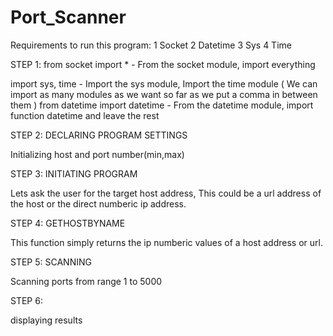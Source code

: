# Port_Scanner
Requirements to run this program:
      1 Socket
      2 Datetime 
      3 Sys 
      4 Time
      
STEP 1:
from socket import * - From the socket module, import everything

import sys, time - Import the sys module, Import the time module ( We can import as many modules as we want so far as we put a comma in between them )
from datetime import datetime - From the datetime module, import function datetime and leave the rest

STEP 2: DECLARING PROGRAM SETTINGS

Initializing host and port number(min,max)

STEP 3: INITIATING PROGRAM

Lets ask the user for the target host address, This could be a url address of the host or the direct numberic ip address.

STEP 4: GETHOSTBYNAME

This function simply returns the ip numberic values of a host address or url.

STEP 5: SCANNING

Scanning ports from range 1 to 5000

STEP 6:

displaying results
